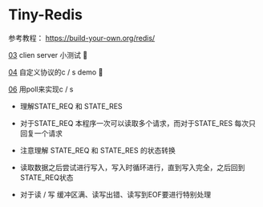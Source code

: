 # Tiny-Redis

参考教程： https://build-your-own.org/redis/

[03](./03/) clien server 小测试 🍿

[04](./04/) 自定义协议的c / s demo  🍿

[06](./06/) 用poll来实现c / s 

- 理解STATE_REQ 和 STATE_RES

- 对于STATE_REQ 本程序一次可以读取多个请求，而对于STATE_RES 每次只回复一个请求

- 注意理解 STATE_REQ 和 STATE_RES 的状态转换

- 读取数据之后尝试进行写入，写入时循环进行，直到写入完全，之后回到 STATE_REQ状态

- 对于读 / 写 缓冲区满、读写出错、读写到EOF要进行特别处理